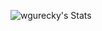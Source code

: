 ![wgurecky's Stats](https://github-readme-stats.vercel.app/api?username=wgurecky&theme=default&show_icons=true&hide_border=true&count_private=true)

<!--
**wgurecky/wgurecky** is a ✨ _special_ ✨ repository because its `README.md` (this file) appears on your GitHub profile.

Here are some ideas to get you started:

- 🔭 I’m currently working on ...
- 🌱 I’m currently learning ...
- 👯 I’m looking to collaborate on ...
- 🤔 I’m looking for help with ...
- 💬 Ask me about ...
- 📫 How to reach me: ...
- 😄 Pronouns: ...
- ⚡ Fun fact: ...
-->
